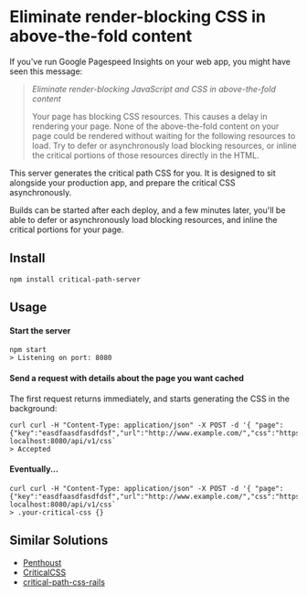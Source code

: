 # Eliminate render-blocking CSS in above-the-fold content

If you've run Google Pagespeed Insights on your web app, you might have seen this message:

> *Eliminate render-blocking JavaScript and CSS in above-the-fold content*
>
> Your page has blocking CSS resources. This causes a delay in rendering your page.
> None of the above-the-fold content on your page could be rendered without waiting for the following resources to load. Try to defer or asynchronously load blocking resources, or inline the critical portions of those resources directly in the HTML.

This server generates the critical path CSS for you. It is designed to sit alongside your production app, and prepare the critical CSS asynchronously.

Builds can be started after each deploy, and a few minutes later, you'll be able to defer or asynchronously load blocking resources, and inline the critical portions for your page.

## Install

`npm install critical-path-server`

## Usage

#### Start the server

    npm start
    > Listening on port: 8080
    
#### Send a request with details about the page you want cached

The first request returns immediately, and starts generating the CSS in the background:

    curl curl -H "Content-Type: application/json" -X POST -d '{ "page": {"key":"easdfaasdfasdfdsf","url":"http://www.example.com/","css":"https://www.example.com/style.css"}' localhost:8080/api/v1/css`
    > Accepted
    
#### Eventually...
    
    curl curl -H "Content-Type: application/json" -X POST -d '{ "page": {"key":"easdfaasdfasdfdsf","url":"http://www.example.com/","css":"https://www.example.com/style.css"}' localhost:8080/api/v1/css`
    > .your-critical-css {}

## Similar Solutions

* [Penthoust](https://github.com/pocketjoso/penthouse)
* [CriticalCSS](https://github.com/filamentgroup/criticalCSS)
* [critical-path-css-rails](https://github.com/mudbugmedia/critical-path-css-rails)
